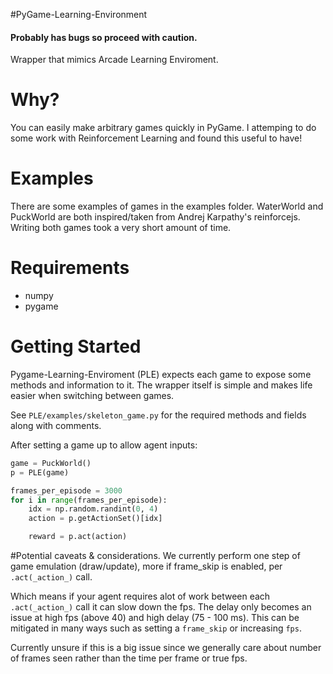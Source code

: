 #PyGame-Learning-Environment

#### Probably has bugs so proceed with caution.

Wrapper that mimics Arcade Learning Enviroment.


# Why?

You can easily make arbitrary games quickly in PyGame. I attemping to do some work with Reinforcement Learning and found this useful to have!


# Examples
There are some examples of games in the examples folder. WaterWorld and PuckWorld are both inspired/taken from Andrej Karpathy's reinforcejs. Writing both games took a very short amount of time.


# Requirements
* numpy
* pygame


# Getting Started
Pygame-Learning-Enviroment (PLE) expects each game to expose some methods and information to it. The wrapper itself is simple and makes life easier when switching between games.

See `PLE/examples/skeleton_game.py` for the required methods and fields along with comments.

After setting a game up to allow agent inputs:

```python
game = PuckWorld()
p = PLE(game)

frames_per_episode = 3000
for i in range(frames_per_episode):
	idx = np.random.randint(0, 4)
	action = p.getActionSet()[idx]

	reward = p.act(action)

```


#Potential caveats & considerations.
We currently perform one step of game emulation (draw/update), more if frame_skip is enabled, per `.act(_action_)` call. 

Which means if your agent requires alot of work between each `.act(_action_)` call it can slow down the fps. The delay only becomes an issue at high fps (above 40) and high delay (75 - 100 ms). This can be mitigated in many ways such as setting a `frame_skip` or increasing `fps`. 

Currently unsure if this is a big issue since we generally care about number of frames seen rather than the time per frame or true fps.
